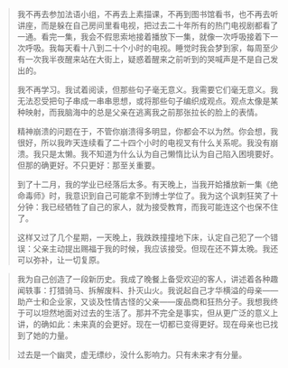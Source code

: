 > 我不再去参加法语小组，不再去上素描课，不再到图书馆看书，也不再去听讲座，而是躲在自己房间里看电视，把过去二十年所有的热门电视剧都看了一通。看完一集，我会不假思索地接着播放下一集，就像一次呼吸接着下一次呼吸。我每天看十八到二十个小时的电视。睡觉时我会梦到家，每周至少有一次我半夜醒来站在大街上，疑惑着醒来之前听到的哭喊声是不是自己发出的。
> 
> 我不再学习。我试着阅读，但那些句子毫无意义。我需要它们毫无意义。我无法忍受把句子串成一串串思想，或将那些句子编织成观点。观点太像是某种映射，而我脑海中的总是父亲在逃离我之前那张拉长的脸上的表情。
> 
> 精神崩溃的问题在于，不管你崩溃得多明显，你都会不以为然。你会想，我很好，所以我昨天连续看了二十四个小时的电视叉有什么关系呢。我没有崩溃。我只是太懒。我不知道为什么认为自己懒惰比认为自己陷入困境要好。但那的确更好。不只更好：那至关重要。
> 
> 到了十二月，我的学业已经落后太多。有天晚上，当我开姶播放新一集《绝命毒师》时，我意识到自己可能拿不到博士学位了。我为这个讽刺狂笑了十分钟：我已经牺牲了自己的家人，就为接受教育，而我可能连这个也保不住了。
> 
> 这样又过了几个星期，一天晚上，我跌跌撞撞地下床，认定自己犯了一个错误：父亲主动提出赐福于我的时候，我应该接受。但现在还不算太晚。我还可以弥补，让一切复原。

> 我为自己创造了一段新历史。我成了晚餐上备受欢迎的客人，讲述着各种趣闻轶事：打猎骑马、拆解废料、扑灭山火。我说起自己才华横溢的母亲——助产士和企业家，又谈及性情古怪的父亲——废品商和狂热分子。我想我终于可以坦然地面对过去的生活了。那并不完全是事实，但从更广泛的意义上讲，的确如此：未来真的会更好。现在一切都已变得更好。现在母亲也已找到了她的力量。
>
> 过去是一个幽灵，虚无缥纱，没什么影响力。只有未来才有分量。